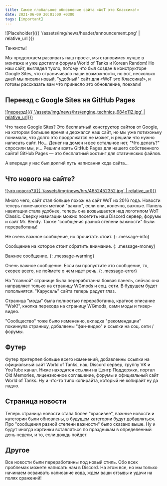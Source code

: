 ```yaml
---
title: Самое глобальное обновление сайта «WoT это Классика!»
date: 2021-06-09 20:01:00 +0300
tags: [important]
---
```

<p style="display: none">Переезд с Google Sites на GitHub Pages и самостоятельное написание кода сайта.</p>

![Placeholder]({{ '/assets/img/news/header/announcement.png' | relative_url }})

Танкисты!

Мы продолжаем развивать наш проект, мы становимся лучше в монтаже и уже достигли форума World of Tanks и Korean Random! Но наш сайт, выглядел тухло, потому что был создан в конструкторе Google Sites, что ограничивало наши возможности, но вот, несколько дней мы писали новый, "удобный" сайт для «WoT это Классика!», и готовы рассказать вам что принесло это обновление, поехали!

## Переезд с Google Sites на GitHub Pages

[![переезд]({{ '/assets/img/news/hrs/engine_technics_684x112.jpg' | relative_url}})](/assets/img/hrs/engine_technics_684x112.jpg)

Что такое Google Sites? Это бесплатный конструктор сайтов от Google, на котором большее время и держался наш сайт, но мы уже потихоньку понимали, что долго это продолжатся не может, и решили что нужно написать сайт. Но... Денег на домен и все остальное нет, "Что делать?" спросили мы, и... Решили взять GitHub Pages для нашего собственного сайта! GitHub Pages — это бесплатный хостинг для статических файлов.

А впереди у нас был долгий путь написания кода сайта...

## Что нового на сайте?

[![что нового?]({{ '/assets/img/news/hrs/4652452352.jpg' | relative_url}})](/assets/img/news/hrs/4652452352.jpg)

Много чего, сайт стал больше похож на сайт WoT из 2016 года. Новости теперь помечаются меткой "важно", если они, конечно, важные. Панель навигации стала удобнее, теперь она возвышается над логотипом WoT Classic. Сверху навигации можно посетить наш Discord сервер, форумы и сайт Mr. Bendy. Также "сообщения разной степени важности" были переработаны!

Не очень важное сообщение, но прочитать стоит.
{: .message-info}

Сообщение на которое стоит обратить внимание.
{: .message-money}

Важное сообщение.
{: .message-warning}

Очень важное сообщение. Если вы пропустите это сообщение, то, скорее всего, не поймете о чем идет речь.
{: .message-error}

На "главной" странице была переработанна боквая панель, сейчас она направляет только на страницу WGmods и соц. сети. В будущем будет попольнятся. "Карусель" сайта теперь радует глаз.

Страница "моды" была полностью переработанна, краткое описание "WэК!", кнопка перехода на страницу WGmods, сами моды и тизер-видео.

"Сообщество" тоже было измененно, вкладка "рекомендации" покиннула страницу, добалвены "фан-видео" и ссылки на соц. сети / форумы.

## Футер

Футер притерпел больше всего изменений, добавленны ссылки на официальный сайт World of Tanks, наш Discord сервер, группу VK и YouTube канал. Ниже находятся ссылки на Центр Поддержки, портал Old Memories, лицензионное соглашение, форумы и официальный сайт World of Tanks. Ну и что-то типо копирайта, который не копирайт ну да ладно.


## Страница новости

Теперь страница новости стала более "красивее", важные новости и категории были обновлены, в будущем категории будут добавляться. Про "сообщения разной степени важности" было сказано выше. Ну и будут иногда картинки вставляться по праздникам в определенный день недели, и то, если дождь пойдет.


## Другое

Все новости были переработанны под новый стиль. Обо всех проблемах можете написать нам в Discord.
На этом все, но мы только начинаем осваивать написание кода, ждем ваши отзывы и удачи на полях сражений!